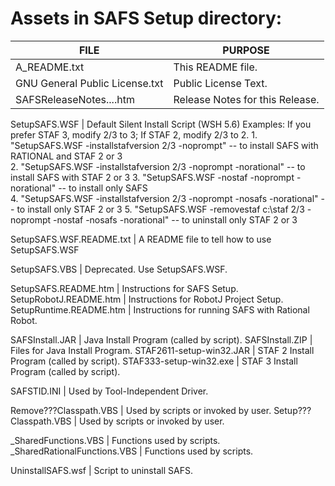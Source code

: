 
# Assets in SAFS Setup directory:

FILE                         |         PURPOSE
------------ | -------------
A_README.txt                    |       This README file.
GNU General Public License.txt  |       Public License Text.
SAFSReleaseNotes....htm         |       Release Notes for this Release.

SetupSAFS.WSF                   |       Default Silent Install Script (WSH 5.6)
                                       Examples:
                                       If you prefer STAF 3, modify 2/3 to 3; If STAF 2, modify 2/3 to 2.
                                       1. "SetupSAFS.WSF -installstafversion 2/3 -noprompt"
                                          -- to install SAFS with RATIONAL and STAF 2 or 3							   	  
                                       2. "SetupSAFS.WSF -installstafversion 2/3 -noprompt -norational"
                                          -- to install SAFS with STAF 2 or 3
                                       3. "SetupSAFS.WSF -nostaf -noprompt -norational"
                                          -- to install only SAFS									      									   
                                       4. "SetupSAFS.WSF -installstafversion 2/3 -noprompt -nosafs -norational"
                                       	  -- to install only STAF 2 or 3
                                       5. "SetupSAFS.WSF -removestaf c:\staf 2/3 -noprompt -nostaf -nosafs -norational"
                                          -- to uninstall only STAF 2 or 3

SetupSAFS.WSF.README.txt        |       A README file to tell how to use SetupSAFS.WSF
									      									   
SetupSAFS.VBS                   |       Deprecated. Use SetupSAFS.WSF.

SetupSAFS.README.htm            |       Instructions for SAFS Setup.
SetupRobotJ.README.htm          |       Instructions for RobotJ Project Setup.
SetupRuntime.README.htm         |       Instructions for running SAFS with Rational Robot.

SAFSInstall.JAR                 |       Java Install Program (called by script).
SAFSInstall.ZIP                 |       Files for Java Install Program.
STAF2611-setup-win32.JAR        |       STAF 2 Install Program (called by script).
STAF333-setup-win32.exe         |       STAF 3 Install Program (called by script).

SAFSTID.INI                     |       Used by Tool-Independent Driver.

Remove???Classpath.VBS          |       Used by scripts or invoked by user.
Setup???Classpath.VBS           |       Used by scripts or invoked by user.

_SharedFunctions.VBS            |       Functions used by scripts.
_SharedRationalFunctions.VBS    |       Functions used by scripts.

UninstallSAFS.wsf               |       Script to uninstall SAFS. 